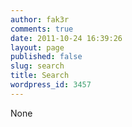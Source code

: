 ```yaml
---
author: fak3r
comments: true
date: 2011-10-24 16:39:26
layout: page
published: false
slug: search
title: Search
wordpress_id: 3457
---
```


None
